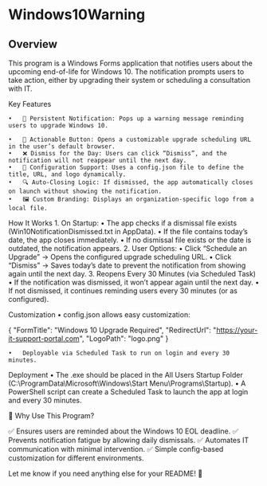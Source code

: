 # Windows10Warning

## Overview

This program is a Windows Forms application that notifies users about the upcoming end-of-life for Windows 10. The notification prompts users to take action, either by upgrading their system or scheduling a consultation with IT.

Key Features

	•	🚀 Persistent Notification: Pops up a warning message reminding users to upgrade Windows 10.
 
	•	🔗 Actionable Button: Opens a customizable upgrade scheduling URL in the user’s default browser.
	•	❌ Dismiss for the Day: Users can click “Dismiss”, and the notification will not reappear until the next day.
	•	📁 Configuration Support: Uses a config.json file to define the title, URL, and logo dynamically.
	•	🔍 Auto-Closing Logic: If dismissed, the app automatically closes on launch without showing the notification.
	•	🖼 Custom Branding: Displays an organization-specific logo from a local file.

How It Works
	1.	On Startup:
	•	The app checks if a dismissal file exists (Win10NotificationDismissed.txt in AppData).
	•	If the file contains today’s date, the app closes immediately.
	•	If no dismissal file exists or the date is outdated, the notification appears.
	2.	User Options:
	•	Click “Schedule an Upgrade” → Opens the configured upgrade scheduling URL.
	•	Click “Dismiss” → Saves today’s date to prevent the notification from showing again until the next day.
	3.	Reopens Every 30 Minutes (via Scheduled Task)
	•	If the notification was dismissed, it won’t appear again until the next day.
	•	If not dismissed, it continues reminding users every 30 minutes (or as configured).

Customization
	•	config.json allows easy customization:

{
    "FormTitle": "Windows 10 Upgrade Required",
    "RedirectUrl": "https://your-it-support-portal.com",
    "LogoPath": "logo.png"
}


	•	Deployable via Scheduled Task to run on login and every 30 minutes.

Deployment
	•	The .exe should be placed in the All Users Startup Folder (C:\ProgramData\Microsoft\Windows\Start Menu\Programs\Startup\).
	•	A PowerShell script can create a Scheduled Task to launch the app at login and every 30 minutes.

🔹 Why Use This Program?

✅ Ensures users are reminded about the Windows 10 EOL deadline.
✅ Prevents notification fatigue by allowing daily dismissals.
✅ Automates IT communication with minimal intervention.
✅ Simple config-based customization for different environments.

Let me know if you need anything else for your README! 🚀
